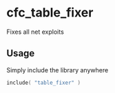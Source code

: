 # cfc_table_fixer
Fixes all net exploits

## Usage
Simply include the library anywhere

```lua
include( "table_fixer" )
```
